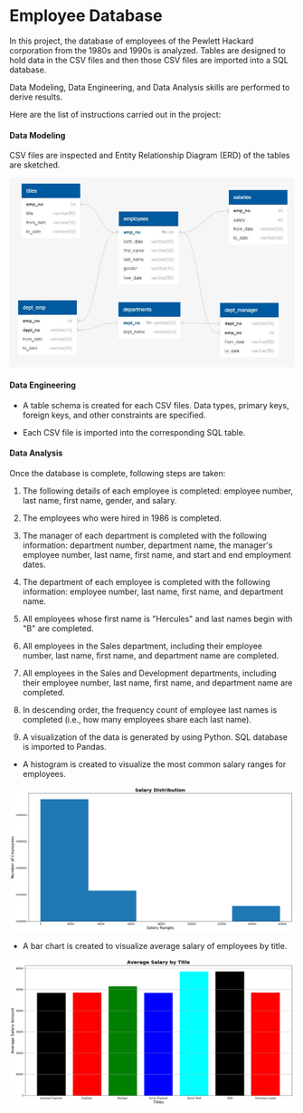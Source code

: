 # Employee Database

In this project, the database of employees of the Pewlett Hackard corporation from the 1980s and 1990s is analyzed. Tables are designed to hold data in the CSV files and then those CSV files are imported into a SQL database. 

Data Modeling, Data Engineering, and Data Analysis skills are performed to derive results. 

Here are the list of instructions carried out in the project:

#### Data Modeling

CSV files are inspected and  Entity Relationship Diagram (ERD) of the tables are sketched.

![ERD Diagram](Entity_Relationship_Diagram_ERD.JPG)

#### Data Engineering

* A table schema is created for each CSV files. Data types, primary keys, foreign keys, and other constraints are specified.

* Each CSV file is imported into the corresponding SQL table.

#### Data Analysis

Once the database is complete, following steps are taken:

1. The following details of each employee is completed: employee number, last name, first name, gender, and salary.

2. The employees who were hired in 1986 is completed.

3. The manager of each department is completed with the following information: department number, department name, the manager's employee number, last name, first name, and start and end employment dates.

4. The department of each employee is completed with the following information: employee number, last name, first name, and department name.

5. All employees whose first name is "Hercules" and last names begin with "B" are completed.

6. All employees in the Sales department, including their employee number, last name, first name, and department name are completed.

7. All employees in the Sales and Development departments, including their employee number, last name, first name, and department name are completed.

8. In descending order, the frequency count of employee last names is completed (i.e., how many employees share each last name).

9. A visualization of the data is generated by using Python. SQL database is imported to Pandas. 

* A histogram is created to visualize the most common salary ranges for employees.

![Salary Ditribution Histogram](salarydistr_hist.png)

* A bar chart is created to visualize average salary of employees by title. 

![Average Salary by Title](avg_salary.png)

